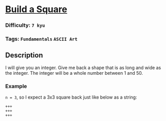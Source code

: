 # [Build a Square](https://www.codewars.com/kata/59a96d71dbe3b06c0200009c)

### Difficulty: `7 kyu`

### Tags: `Fundamentals` `ASCII Art`

## Description

I will give you an integer. Give me back a shape that is as long and wide as the integer. The integer will be a whole number between 1 and 50.

### Example

`n = 3`, so I expect a 3x3 square back just like below as a string:

```
+++
+++
+++
```